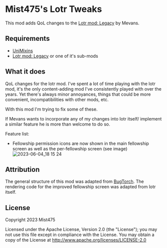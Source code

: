# Mist475's Lotr Tweaks

This mod adds QoL changes to the [Lotr mod: Legacy](https://www.curseforge.com/minecraft/mc-mods/the-lord-of-the-rings-mod-legacy) by Mevans.

## Requirements

- [UniMixins](https://github.com/LegacyModdingMC/UniMixins)
- [Lotr mod: Legacy](https://www.curseforge.com/minecraft/mc-mods/the-lord-of-the-rings-mod-legacy) or one of it's sub-mods

## What it does

QoL changes for the lotr mod.
I've spent a lot of time playing with the lotr mod, it's the only content-adding mod I've consistently played with over the years.
Yet there's always minor annoyances, things that could be more convenient, incompatibilities with other mods, etc.

With this mod I'm trying to fix some of these.

If Mevans wants to incorporate any of my changes into lotr itself/ implement a similar feature he is more than welcome to do so.

Feature list:

- Fellowship permission icons are now shown in the main fellowship screen as well as the per-fellowship screen (see image)
![2023-06-04_18 15 24](https://github.com/mist475/MistLotrTweaks/assets/70655895/c92826c2-d77a-4eac-967e-2f7c19770922)


## Attribution

The general structure of this mod was adapted from [BugTorch](https://github.com/jss2a98aj/BugTorch).
The rendering code for the improved fellowship screen was adapted from lotr itself.

## License
Copyright 2023 Mist475

Licensed under the Apache License, Version 2.0 (the "License");
you may not use this file except in compliance with the License.
You may obtain a copy of the License at
       http://www.apache.org/licenses/LICENSE-2.0
